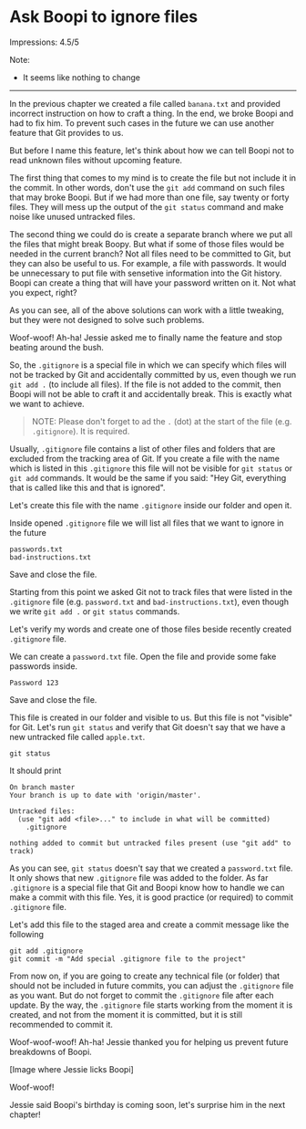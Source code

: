 # Ask Boopi to ignore files

Impressions: 4.5/5

Note:

 - It seems like nothing to change

---

In the previous chapter we created a file called `banana.txt` and provided incorrect instruction on how to craft a thing. In the end, we broke Boopi and had to fix him. To prevent such cases in the future we can use another feature that Git provides to us.

But before I name this feature, let's think about how we can tell Boopi not to read unknown files without upcoming feature. 

The first thing that comes to my mind is to create the file but not include it in the commit. In other words, don't use the `git add` command on such files that may broke Boopi. But if we had more than one file, say twenty or forty files. They will mess up the output of the `git status` command and make noise like unused untracked files.

The second thing we could do is create a separate branch where we put all the files that might break Boopy. But what if some of those files would be needed in the current branch? Not all files need to be committed to Git, but they can also be useful to us. For example, a file with passwords. It would be unnecessary to put file with sensetive information into the Git history. Boopi can create a thing that will have your password written on it. Not what you expect, right?

As you can see, all of the above solutions can work with a little tweaking, but they were not designed to solve such problems.

Woof-woof! Ah-ha! Jessie asked me to finally name the feature and stop beating around the bush.

So, the `.gitignore` is a special file in which we can specify which files will not be tracked by Git and accidentally committed by us, even though we run `git add .` (to include all files). If the file is not added to the commit, then Boopi will not be able to craft it and accidentally break. This is exactly what we want to achieve.

> NOTE: Please don't forget to ad the `.` (dot) at the start of the file (e.g. `.gitignore`). It is required.

Usually, `.gitignore` file contains a list of other files and folders that are excluded from the tracking area of Git. If you create a file with the name which is listed in this `.gitignore` this file will not be visible for `git status` or `git add` commands. It would be the same if you said: "Hey Git, everything that is called like this and that is ignored".

Let's create this file with the name `.gitignore` inside our folder and open it.

Inside opened `.gitignore` file we will list all files that we want to ignore in the future

```
passwords.txt
bad-instructions.txt
```

Save and close the file.

Starting from this point we asked Git not to track files that were listed in the `.gitignore` file (e.g. `password.txt` and `bad-instructions.txt`), even though we write `git add .` or `git status` commands.

Let's verify my words and create one of those files beside recently created `.gitignore` file.

We can create a `password.txt` file. Open the file and provide some fake passwords inside.

```
Password 123
```

Save and close the file.

This file is created in our folder and visible to us. But this file is not "visible" for Git. Let's run `git status` and verify that Git doesn't say that we have a new untracked file called `apple.txt`.

```
git status
```

It should print

```
On branch master
Your branch is up to date with 'origin/master'.

Untracked files:
  (use "git add <file>..." to include in what will be committed)
	.gitignore

nothing added to commit but untracked files present (use "git add" to track)
```

As you can see, `git status` doesn't say that we created a `password.txt` file. It only shows that new `.gitignore` file was added to the folder. As far `.gitignore` is a special file that Git and Boopi know how to handle we can make a commit with this file. Yes, it is good practice (or required) to commit `.gitignore` file.

Let's add this file to the staged area and create a commit message like the following

```
git add .gitignore
git commit -m "Add special .gitignore file to the project"
```

From now on, if you are going to create any technical file (or folder) that should not be included in future commits, you can adjust the `.gitignore` file as you want. But do not forget to commit the `.gitignore` file after each update. By the way, the `.gitignore` file starts working from the moment it is created, and not from the moment it is committed, but it is still recommended to commit it.

Woof-woof-woof! Ah-ha! Jessie thanked you for helping us prevent future breakdowns of Boopi.

[Image where Jessie licks Boopi]

Woof-woof!

Jessie said Boopi's birthday is coming soon, let's surprise him in the next chapter!

